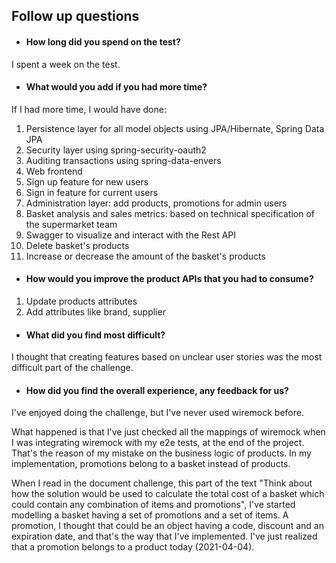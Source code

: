 ## Follow up questions

- #### How long did you spend on the test?

I spent a week on the test. 

- #### What would you add if you had more time?

If I had more time, I would have done:

1) Persistence layer for all model objects using JPA/Hibernate, Spring Data JPA
2) Security layer using spring-security-oauth2
3) Auditing transactions using spring-data-envers
4) Web frontend
5) Sign up feature for new users
6) Sign in feature for current users
7) Administration layer: add products, promotions for admin users
8) Basket analysis and sales metrics: based on technical specification of the supermarket team 
9) Swagger to visualize and interact with the Rest API
10) Delete basket's products
11) Increase or decrease the amount of the basket's products

- #### How would you improve the product APIs that you had to consume?

1) Update products attributes
2) Add attributes like brand, supplier

- #### What did you find most difficult?

I thought that creating features based on unclear user stories was the most difficult part of the challenge.

- #### How did you find the overall experience, any feedback for us?

I've enjoyed doing the challenge, but I've never used wiremock before. 

What happened is that I've just checked all the mappings of wiremock when I was integrating wiremock with my e2e tests, at the end of the project. That's the reason of my mistake on the business logic of products. In my implementation, promotions belong to a basket instead of products.

When I read in the document challenge, this part of the text "Think about how the solution would be used to calculate the total cost of a basket which could contain any combination of items and promotions", I've started modelling a basket having a set of promotions and a set of items. A promotion, I thought that could be an object having a code, discount and an expiration date, and that's the way that I've implemented. I've just realized that a promotion belongs to a product today (2021-04-04).


